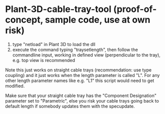 # Plant-3D-cable-tray-tool (proof-of-concept, sample code, use at own risk)
1. type "netload" in Plant 3D to load the dll
2. execute the command typing "traysetlength", then follow the commandline input, working in defined view (perpendicular to the tray), e.g. top view is recommended

Note this just works on straight cable trays (recommendation: use type coupling) and it just works when the length parameter is called "L".
For any other length parameter names like e.g. "L1" this script would need to get modified.

Make sure that your straight cable tray has the "Component Designation" parameter set to "Parametric", 
else you risk your cable trays going back to default length if somebody updates them with the specupdate.


